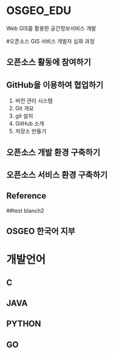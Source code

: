 # OSGEO_EDU
Web GIS를 활용한 공간정보서비스 개발

#오픈소스 GIS 서비스 개발자 심화 과정

## 오픈소스 활동에 참여하기

## GitHub을 이용하여 협업하기

1. 버전 관리 시스템
2. Git 개요
3. git 설치
4. GitHub 소개
5. 저장소 만들기

## 오픈소스 개발 환경 구축하기

## 오픈소스 서비스 환경 구축하기

## Reference


##test blanch2

## OSGEO 한국어 지부

# 개발언어
## C
## JAVA
## PYTHON
## GO
